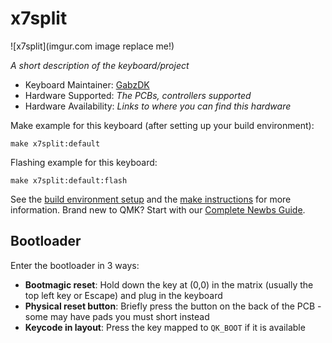 # x7split

![x7split](imgur.com image replace me!)

*A short description of the keyboard/project*

* Keyboard Maintainer: [GabzDK](https://github.com/GabzDK)
* Hardware Supported: *The PCBs, controllers supported*
* Hardware Availability: *Links to where you can find this hardware*

Make example for this keyboard (after setting up your build environment):

    make x7split:default

Flashing example for this keyboard:

    make x7split:default:flash

See the [build environment setup](https://docs.qmk.fm/#/getting_started_build_tools) and the [make instructions](https://docs.qmk.fm/#/getting_started_make_guide) for more information. Brand new to QMK? Start with our [Complete Newbs Guide](https://docs.qmk.fm/#/newbs).

## Bootloader

Enter the bootloader in 3 ways:

* **Bootmagic reset**: Hold down the key at (0,0) in the matrix (usually the top left key or Escape) and plug in the keyboard
* **Physical reset button**: Briefly press the button on the back of the PCB - some may have pads you must short instead
* **Keycode in layout**: Press the key mapped to `QK_BOOT` if it is available
